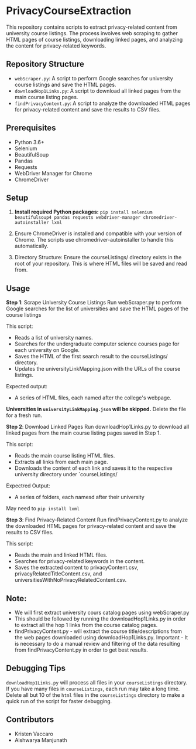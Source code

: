 # PrivacyCourseExtraction

This repository contains scripts to extract privacy-related content from university course listings. The process involves web scraping to gather HTML pages of course listings, downloading linked pages, and analyzing the content for privacy-related keywords.

## Repository Structure

- `webScraper.py`: A script to perform Google searches for university course listings and save the HTML pages.
- `downloadHop1Links.py`: A script to download all linked pages from the main course listing pages.
- `findPrivacyContent.py`: A script to analyze the downloaded HTML pages for privacy-related content and save the results to CSV files.

## Prerequisites

- Python 3.6+
- Selenium
- BeautifulSoup
- Pandas
- Requests
- WebDriver Manager for Chrome
- ChromeDriver

## Setup

1. **Install required Python packages:**
   `pip install selenium beautifulsoup4 pandas requests webdriver-manager chromedriver-autoinstaller lxml`

2. Ensure ChromeDriver is installed and compatible with your version of Chrome.
The scripts use chromedriver-autoinstaller to handle this automatically.

3. Directory Structure:
Ensure the courseListings/ directory exists in the root of your repository. This is where HTML files will be saved and read from.


## Usage

**Step 1**: Scrape University Course Listings
Run webScraper.py to perform Google searches for the list of universities and save the HTML pages of the course listings

This script:
- Reads a list of university names.
- Searches for the undergraduate computer science courses page for each university on Google.
- Saves the HTML of the first search result to the courseListings/ directory.
- Updates the universityLinkMapping.json with the URLs of the course listings.

Expected output: 
- A series of HTML files, each named after the college's webpage.

**Universities in `universityLinkMapping.json` will be skipped.** Delete the file for a fresh run.

**Step 2**: Download Linked Pages
Run downloadHop1Links.py to download all linked pages from the main course listing pages saved in Step 1.

This script:
- Reads the main course listing HTML files.
- Extracts all links from each main page.
- Downloads the content of each link and saves it to the respective university directory under `courseListings/

Expectred Output:
- A series of folders, each namesd after their university

May need to `pip install lxml`

**Step 3**: Find Privacy-Related Content
Run findPrivacyContent.py to analyze the downloaded HTML pages for privacy-related content and save the results to CSV files.


This script:
- Reads the main and linked HTML files.
- Searches for privacy-related keywords in the content.
- Saves the extracted content to privacyContent.csv, privacyRelatedTitleContent.csv, and universitiesWithNoPrivacyRelatedContent.csv.


## Note:

- We will first extract university cours catalog pages using webScraper.py
- This should be followed by running the downloadHop1Links.py in order to extract all the hop 1 links from the course catalog pages.
- findPrivacyContent.py - will extract the course title/descriptions from the web pages downloaded using downloadHop1Links.py. Important - It is necessary to do a manual review and filtering of the data resulting from findPrivacyContent.py in order to get best results.

## Debugging Tips

`downloadHop1Links.py` will process all files in your `courseListings` directory. If you have many files in `courseListings`, each run may take a long time. Delete all but 10 of the `html` files in the `courseListings` directory to make a quick run of the script for faster debugging.

## Contributors

- Kristen Vaccaro
- Aishwarya Manjunath
